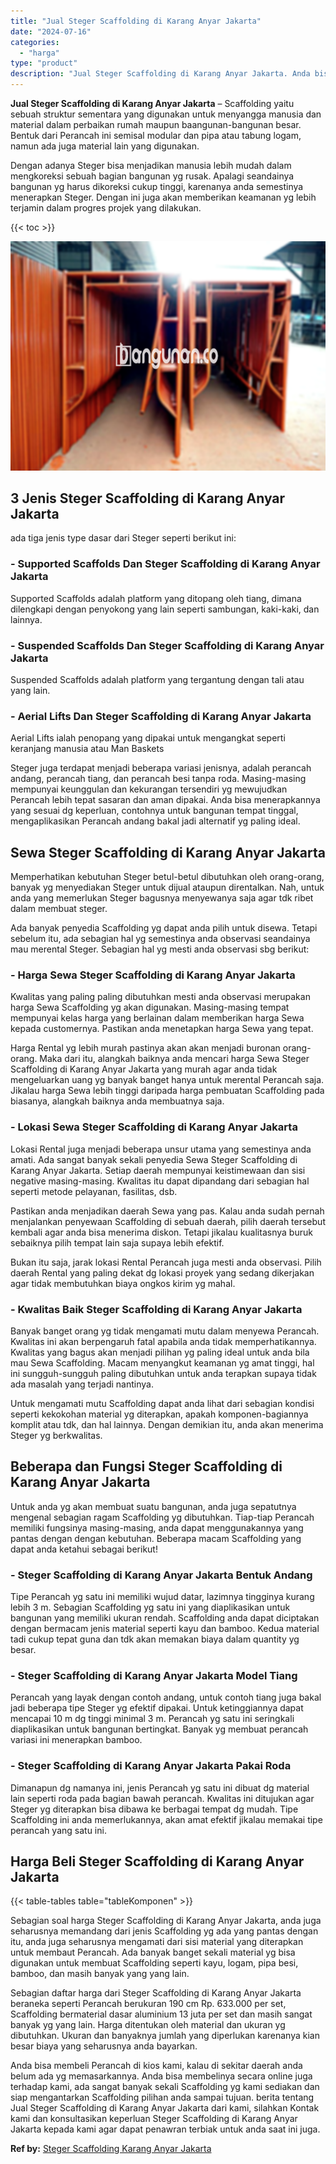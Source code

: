 ```yaml
---
title: "Jual Steger Scaffolding di Karang Anyar Jakarta"
date: "2024-07-16"
categories: 
  - "harga"
type: "product"
description: "Jual Steger Scaffolding di Karang Anyar Jakarta. Anda bisa membeli Perancah di kios kami, kalau di sekitar daerah anda belum ada yg memasarkannya. Anda bisa..."
---
```


**Jual Steger Scaffolding di Karang Anyar Jakarta** – Scaffolding yaitu sebuah struktur sementara yang digunakan untuk menyangga manusia dan material dalam perbaikan rumah maupun baangunan-bangunan besar. Bentuk dari Perancah ini semisal modular dan pipa atau tabung logam, namun ada juga material lain yang digunakan.

Dengan adanya Steger bisa menjadikan manusia lebih mudah dalam mengkoreksi sebuah bagian bangunan yg rusak. Apalagi seandainya bangunan yg harus dikoreksi cukup tinggi, karenanya anda semestinya menerapkan Steger. Dengan ini juga akan memberikan keamanan yg lebih terjamin dalam progres projek yang dilakukan.

{{< toc >}}

![Jual Steger Scaffolding di Karang Anyar Jakarta](/images/sewa-scaffolding-steger-25.png)

## 3 Jenis Steger Scaffolding di Karang Anyar Jakarta

ada tiga jenis type dasar dari Steger seperti berikut ini:

### \- Supported Scaffolds Dan Steger Scaffolding di Karang Anyar Jakarta

Supported Scaffolds adalah platform yang ditopang oleh tiang, dimana dilengkapi dengan penyokong yang lain seperti sambungan, kaki-kaki, dan lainnya.

### \- Suspended Scaffolds Dan Steger Scaffolding di Karang Anyar Jakarta

Suspended Scaffolds adalah platform yang tergantung dengan tali atau yang lain.

### \- Aerial Lifts Dan Steger Scaffolding di Karang Anyar Jakarta

Aerial Lifts ialah penopang yang dipakai untuk mengangkat seperti keranjang manusia atau Man Baskets

Steger juga terdapat menjadi beberapa variasi jenisnya, adalah perancah andang, perancah tiang, dan perancah besi tanpa roda. Masing-masing mempunyai keunggulan dan kekurangan tersendiri yg mewujudkan Perancah lebih tepat sasaran dan aman dipakai. Anda bisa menerapkannya yang sesuai dg keperluan, contohnya untuk bangunan tempat tinggal, mengaplikasikan Perancah andang bakal jadi alternatif yg paling ideal.

## Sewa Steger Scaffolding di Karang Anyar Jakarta

Memperhatikan kebutuhan Steger betul-betul dibutuhkan oleh orang-orang, banyak yg menyediakan Steger untuk dijual ataupun direntalkan. Nah, untuk anda yang memerlukan Steger bagusnya menyewanya saja agar tdk ribet dalam membuat steger.

Ada banyak penyedia Scaffolding yg dapat anda pilih untuk disewa. Tetapi sebelum itu, ada sebagian hal yg semestinya anda observasi seandainya mau merental Steger. Sebagian hal yg mesti anda observasi sbg berikut:

### \- Harga Sewa Steger Scaffolding di Karang Anyar Jakarta

Kwalitas yang paling paling dibutuhkan mesti anda observasi merupakan harga Sewa Scaffolding yg akan digunakan. Masing-masing tempat mempunyai kelas harga yang berlainan dalam memberikan harga Sewa kepada customernya. Pastikan anda menetapkan harga Sewa yang tepat.

Harga Rental yg lebih murah pastinya akan akan menjadi buronan orang-orang. Maka dari itu, alangkah baiknya anda mencari harga Sewa Steger Scaffolding di Karang Anyar Jakarta yang murah agar anda tidak mengeluarkan uang yg banyak banget hanya untuk merental Perancah saja. Jikalau harga Sewa lebih tinggi daripada harga pembuatan Scaffolding pada biasanya, alangkah baiknya anda membuatnya saja.

### \- Lokasi Sewa Steger Scaffolding di Karang Anyar Jakarta

Lokasi Rental juga menjadi beberapa unsur utama yang semestinya anda amati. Ada sangat banyak sekali penyedia Sewa Steger Scaffolding di Karang Anyar Jakarta. Setiap daerah mempunyai keistimewaan dan sisi negative masing-masing. Kwalitas itu dapat dipandang dari sebagian hal seperti metode pelayanan, fasilitas, dsb.

Pastikan anda menjadikan daerah Sewa yang pas. Kalau anda sudah pernah menjalankan penyewaan Scaffolding di sebuah daerah, pilih daerah tersebut kembali agar anda bisa menerima diskon. Tetapi jikalau kualitasnya buruk sebaiknya pilih tempat lain saja supaya lebih efektif.

Bukan itu saja, jarak lokasi Rental Perancah juga mesti anda observasi. Pilih daerah Rental yang paling dekat dg lokasi proyek yang sedang dikerjakan agar tidak membutuhkan biaya ongkos kirim yg mahal.

### \- Kwalitas Baik Steger Scaffolding di Karang Anyar Jakarta

Banyak banget orang yg tidak mengamati mutu dalam menyewa Perancah. Kwalitas ini akan berpengaruh fatal apabila anda tidak memperhatikannya. Kwalitas yang bagus akan menjadi pilihan yg paling ideal untuk anda bila mau Sewa Scaffolding. Macam menyangkut keamanan yg amat tinggi, hal ini sungguh-sungguh paling dibutuhkan untuk anda terapkan supaya tidak ada masalah yang terjadi nantinya.

Untuk mengamati mutu Scaffolding dapat anda lihat dari sebagian kondisi seperti kekokohan material yg diterapkan, apakah komponen-bagiannya komplit atau tdk, dan hal lainnya. Dengan demikian itu, anda akan menerima Steger yg berkwalitas.

## Beberapa dan Fungsi Steger Scaffolding di Karang Anyar Jakarta

Untuk anda yg akan membuat suatu bangunan, anda juga sepatutnya mengenal sebagian ragam Scaffolding yg dibutuhkan. Tiap-tiap Perancah memiliki fungsinya masing-masing, anda dapat menggunakannya yang pantas dengan dengan kebutuhan. Beberapa macam Scaffolding yang dapat anda ketahui sebagai berikut!

### \- Steger Scaffolding di Karang Anyar Jakarta Bentuk Andang

Tipe Perancah yg satu ini memiliki wujud datar, lazimnya tingginya kurang lebih 3 m. Sebagian Scaffolding yg satu ini yang diaplikasikan untuk bangunan yang memiliki ukuran rendah. Scaffolding anda dapat diciptakan dengan bermacam jenis material seperti kayu dan bamboo. Kedua material tadi cukup tepat guna dan tdk akan memakan biaya dalam quantity yg besar.

### \- Steger Scaffolding di Karang Anyar Jakarta Model Tiang

Perancah yang layak dengan contoh andang, untuk contoh tiang juga bakal jadi beberapa tipe Steger yg efektif dipakai. Untuk ketinggiannya dapat mencapai 10 m dg tinggi minimal 3 m. Perancah yg satu ini seringkali diaplikasikan untuk bangunan bertingkat. Banyak yg membuat perancah variasi ini menerapkan bamboo.

### \- Steger Scaffolding di Karang Anyar Jakarta Pakai Roda

Dimanapun dg namanya ini, jenis Perancah yg satu ini dibuat dg material lain seperti roda pada bagian bawah perancah. Kwalitas ini ditujukan agar Steger yg diterapkan bisa dibawa ke berbagai tempat dg mudah. Tipe Scaffolding ini anda memerlukannya, akan amat efektif jikalau memakai tipe perancah yang satu ini.

## Harga Beli Steger Scaffolding di Karang Anyar Jakarta

{{< table-tables table="tableKomponen" >}}

Sebagian soal harga Steger Scaffolding di Karang Anyar Jakarta, anda juga seharusnya memandang dari jenis Scaffolding yg ada yang pantas dengan itu, anda juga seharusnya mengamati dari sisi material yang diterapkan untuk membaut Perancah. Ada banyak banget sekali material yg bisa digunakan untuk membuat Scaffolding seperti kayu, logam, pipa besi, bamboo, dan masih banyak yang yang lain.

Sebagian daftar harga dari Steger Scaffolding di Karang Anyar Jakarta beraneka seperti Perancah berukuran 190 cm Rp. 633.000 per set, Scaffolding bermaterial dasar aluminium 13 juta per set dan masih sangat banyak yg yang lain. Harga ditentukan oleh material dan ukuran yg dibutuhkan. Ukuran dan banyaknya jumlah yang diperlukan karenanya kian besar biaya yang seharusnya anda bayarkan.

Anda bisa membeli Perancah di kios kami, kalau di sekitar daerah anda belum ada yg memasarkannya. Anda bisa membelinya secara online juga terhadap kami, ada sangat banyak sekali Scaffolding yg kami sediakan dan siap mengantarkan Scaffolding pilihan anda sampai tujuan. berita tentang Jual Steger Scaffolding di Karang Anyar Jakarta dari kami, silahkan Kontak kami dan konsultasikan keperluan Steger Scaffolding di Karang Anyar Jakarta kepada kami agar dapat penawran terbiak untuk anda saat ini juga.

**Ref by:** [Steger Scaffolding Karang Anyar Jakarta](https://id.wikipedia.org/wiki/Steger)
